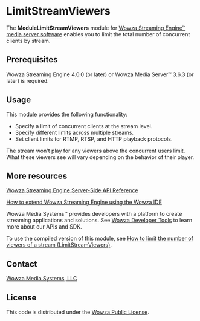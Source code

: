 # LimitStreamViewers
The **ModuleLimitStreamViewers** module for [Wowza Streaming Engine™ media server software](https://www.wowza.com/products/streaming-engine) enables you to limit the total number of concurrent clients by stream.

## Prerequisites
Wowza Streaming Engine 4.0.0 (or later) or Wowza Media Server™ 3.6.3 (or later) is required.

## Usage
This module provides the following functionality:

* Specify a limit of concurrent clients at the stream level.
* Specify different limits across multiple streams.  
* Set client limits for RTMP, RTSP, and HTTP playback protocols.

The stream won't play for any viewers above the concurrent users limit. What these viewers see will vary depending on the behavior of their player.

## More resources
[Wowza Streaming Engine Server-Side API Reference](https://www.wowza.com/resources/serverapi/)

[How to extend Wowza Streaming Engine using the Wowza IDE](https://www.wowza.com/forums/content.php?759-How-to-extend-Wowza-Streaming-Engine-using-the-Wowza-IDE)

Wowza Media Systems™ provides developers with a platform to create streaming applications and solutions. See [Wowza Developer Tools](https://www.wowza.com/resources/developers) to learn more about our APIs and SDK.

To use the compiled version of this module, see [How to limit the number of viewers of a stream (LimitStreamViewers)](https://www.wowza.com/forums/content.php?148-How-to-limit-the-number-of-viewers-to-a-stream-%28ModuleLimitStreamViewers%29).

## Contact
[Wowza Media Systems, LLC](https://www.wowza.com/contact)

## License
This code is distributed under the [Wowza Public License](https://github.com/WowzaMediaSystems/wse-plugin-limitstreamviewers/blob/master/LICENSE.txt).
